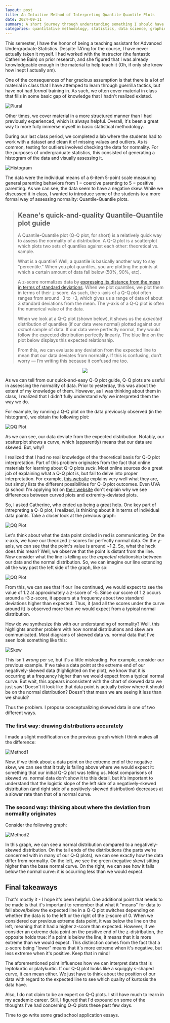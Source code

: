 ```yaml
---
layout: post
title: An Intuitive Method of Interpreting Quantile-Quantile Plots
date: 2024-09-11
summary: A short journey through understanding something I should have understood a while ago.
categories: quantitative methodology, statistics, data science, graphing
---
```


This semester, I have the honor of being a teaching assistant for Advanced Undergraduate Statistics. Despite TA'ing for the course, I have never actually taken it myself. I had worked with the instructor (the fantastic Catherine Bain) on prior research, and she figured that I was already knowledgeable enough in the material to help teach it (Oh, if only she knew how inept I actually am). 

One of the consequences of her gracious assumption is that there is a lot of material in class that I have attemped to learn through guerrilla tactics, but have not had *formal* training in. As such, we often cover material in class that fills in some basic gap of knowledge that I hadn't realized existed. 

![Plural](/images/posts/qq-plots/plural.png "An example")

Other times, we cover material in a more structured manner than I had previously experienced, which is always helpful. Overall, it's been a great way to more fully immerse myself in basic statistical methodology. 

During our last class period, we completed a lab where the students had to work with a dataset and clean it of missing values and outliers. As is common, testing for outliers involved checking the data for normality. For the purposes of undergraduate statistics, this consisted of generating a histogram of the data and visually assessing it.

![Histogram](/images/posts/qq-plots/histogram.png "Looking good, R.")

The data were the individual means of a 6-item 5-point scale measuring general parenting behaviors from 1 = coercive parenting to 5 = positive parenting. As we can see, the data seem to have a negative skew. While we discussed it in class, I wanted to introduce some of the students to a more formal way of assessing normality: Quantile-Quantile plots.

> ## Keane's quick-and-quality Quantile-Quantile plot guide
> A Quantile-Quantile plot (Q-Q plot, for short) is a relatively quick way to assess the normality of a distribution. A Q-Q plot is a scatterplot which plots two sets of quantiles against each other: theoretical vs. sample.
> 
> 
> What is a quantile? Well, a quantile is basically another way to say "percentile." When you plot quantiles, you are plotting the points at which a certain amount of data fall below (50%, 90%, etc). 
>
> 
> A z-score normalizes data by [expressing its distance from the mean in terms of standard deviations](https://www.statisticshowto.com/probability-and-statistics/z-score/). 
> When we plot quantiles, we plot them in terms of their z-score. As such, the x-axis of a Q-Q plot often ranges from around -3 to +3, which gives us a range of data of about 3 standard deviations from the mean. 
> The y-axis of a Q-Q plot is often the numerical value of the data. 
>
> 
> When we look at a Q-Q plot (shown below), it shows us the *expected* distribution of quantiles (if our data were normal) plotted against our *actual* sample of data. If our data were perfectly normal, they would follow the expected distribution perfectly linearly. The blue line on the plot below displays this expected relationship. 
>
> 
> From this, we can evaluate any deviation from the expected line to mean that our data deviates from normality. 
> If this is confusing, don’t worry — I’m writing this because it confused me too.


<p align="center">
  <img src="/images/posts/qq-plots/exampleqq.png" />
</p>

As we can tell from our quick-and-easy Q-Q plot guide, Q-Q plots are useful in assessing the normality of data. Prior to yesterday, this was about the extent of my knowledge of them. However, as I was thinking about them in class, I realized that I didn't fully understand *why* we interpreted them the way we do.

For example, by running a Q-Q plot on the data previously observed (in the histogram), we obtain the following plot:

![QQ Plot](/images/posts/qq-plots/qqplot.png "curvy curvy")

As we can see, our data deviate from the expected distribution. Notably, our scatterplot shows a curve, which (apparently) means that our data are skewed. But, why?

I realized that I had no real knowledge of the theoretical basis for Q-Q plot interpretation. Part of this problem originates from the fact that online materials for learning about Q-Q plots *suck*. Most online sources do a great job of explaining what a Q-Q plot is, but fail to delve into proper interpretation. For example, [this website](https://www.learningtree.com/blog/interpret-q-q-plot/) explains very well what they are, but simply lists the different possibilities for Q-Q plot outcomes. Even UVA (a school I'm applying to) on [their website](https://library.virginia.edu/data/articles/understanding-q-q-plots) don't explain why we see differences between curved plots and extremity-deviated plots. 

So, I asked Catherine, who ended up being a great help. One key part of intrepreting a Q-Q plot, I realized, is thinking about it in terms of individual data points. Take a closer look at the previous graph:

![QQ Plot](/images/posts/qq-plots/qqhighlighted.png "this color scheme brought to you by Christmas")

Let's think about what the data point circled in red is communicating. On the x-axis, we have our theorized z-scores for perfectly normal data. On the y-axis, we can see that the point's value is around ~1.2. So, what the heck does this mean? Well, we observe that the point is distant from the line. Now consider what the line is telling us: the *expected* relationship between our data and the normal distribution. So, we can imagine our line extending all the way past the left side of the graph, like so:

![QQ Plot](/images/posts/qq-plots/qqextended.png "Not to scale")

From this, we can see that if our line continued, we would expect to see the value of 1.2 at approximately a z-score of -5. Since our score of 1.2 occurs around a -3 z-score, it appears at a frequency about two standard deviations higher than expected. Thus, it (and all the scores under the curve around it) is observed more than we would expect from a typical normal distribution.

How do we synthesize this with our understanding of normality? Well, this highlights another problem with how normal distributions and skew are communicated. Most diagrams of skewed data vs. normal data that I've seen look something like this:

![Skew](/images/posts/qq-plots/skew.png "I'm getting tired of MS paint")

This isn't *wrong* per se, but it's a little misleading. For example, consider our previous example. If we take a data point at the extreme end of our negatively-skewed data (highlighted on the plot), we know that it is occurring at a frequency higher than we would expect from a typical normal curve. But wait, this appears inconsistent with the chart of skewed data we just saw! Doesn't it look like that data point is actually *below* where it should be on the normal distribution? Doesn't that mean we are seeing it less than we should?

Thus the problem. I propose conceptualizing skewed data in one of two different ways. 

### The first way: drawing distributions accurately

I made a slight modification on the previous graph which I think makes all the difference:

![Method1](/images/posts/qq-plots/method1.png "Showing off MS paint's curvilinear function")

Now, if we think about a data point on the extreme end of the negative skew, we can see that it truly is falling above where we would expect it: something that our initial Q-Q plot was telling us. Most comparisons of skewed vs. normal data don't show it to this detail, but it's important to understand that the logistic slope of the left side of a negatively-skewed distribution (and right side of a positively-skewed distribution) decreases at a slower rate than that of a normal curve. 

### The second way: thinking about where the deviation from normality originates

Consider the following graph:

![Method2](/images/posts/qq-plots/compare.png)

In this graph, we can see a normal distribution compared to a negatively-skewed distribution. On the tail ends of the distributions (the parts we're concerned with in many of our Q-Q plots), we can see exactly how the data differ from normality. On the left, we see the green (negative skew) sitting higher than the base normal curve. On the right, we can see how it falls below the normal curve: it is occurring less than we would expect.

## Final takeaways

That's mostly it - I hope it's been helpful. One additional point that needs to be made is that it's important to remember that what it "means" for data to fall above/below the expected line in a Q-Q plot switches depending on whether the data is to the left or the right of the z-score of 0. When we considered our previous extreme data point, it was below the line on the left, meaning that it had a higher z-score than expected. However, if we consider an extreme data point on the positive end of the z-distribution, the opposite holds true: if a point is below the line, it means that it is more extreme than we would expect. This distinction comes from the fact that a z-score being "lower" means that it's more extreme when it's negative, but less extreme when it's positive. Keep that in mind!

The aforementioned point influences how we can interpret data that is leptokurtic or platykurtic. If our Q-Q plot looks like a squiggly s-shaped curve, it can mean either. We just have to think about the position of our data with regard to the expected line to see which quality of kurtosis the data have.

Also, I do not claim to be an expert on Q-Q plots. I still have much to learn in my academic career. Still, I figured that I'd expound on some of the thoughts I've had concerning Q-Q plots these past few days. 

Time to go write some grad school application essays.